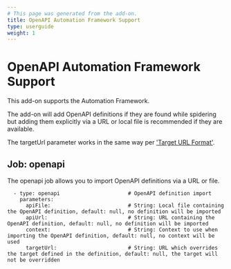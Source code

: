 ```yaml
---
# This page was generated from the add-on.
title: OpenAPI Automation Framework Support
type: userguide
weight: 1
---
```


# OpenAPI Automation Framework Support

This add-on supports the Automation Framework.   

The add-on will add OpenAPI definitions if they are found while spidering but adding them explicitly via a URL or local file is recommended if they are available.   

The targetUrl parameter works in the same way per ['Target URL Format'](/docs/desktop/addons/openapi-support/).

## Job: openapi

The openapi job allows you to import OpenAPI definitions via a URL or file.

```
  - type: openapi                      # OpenAPI definition import
    parameters:
      apiFile:                         # String: Local file containing the OpenAPI definition, default: null, no definition will be imported
      apiUrl:                          # String: URL containing the OpenAPI definition, default: null, no definition will be imported
      context:                         # String: Context to use when importing the OpenAPI definition, default: null, no context will be used
      targetUrl:                       # String: URL which overrides the target defined in the definition, default: null, the target will not be overridden
```
